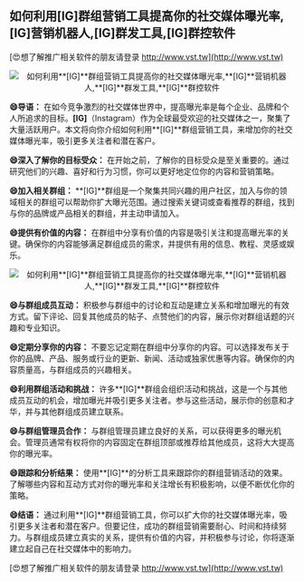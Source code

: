 ## **如何利用**[IG]**群组营销工具提高你的社交媒体曝光率,**[IG]**营销机器人,**[IG]**群发工具,**[IG]**群控软件**

[😍想了解推广相关软件的朋友请登录 http://www.vst.tw](http://www.vst.tw)

 <center><img src="https://vst.tw/MP4/tuiguang/png/3.png" alt="如何利用**[IG]**群组营销工具提高你的社交媒体曝光率,**[IG]**营销机器人,**[IG]**群发工具,**[IG]**群控软件"></center>

**😄导语：**
在如今竞争激烈的社交媒体世界中，提高曝光率是每个企业、品牌和个人所追求的目标。**[IG]**（Instagram）作为全球最受欢迎的社交媒体之一，聚集了大量活跃用户。本文将向你介绍如何利用**[IG]**群组营销工具，来增加你的社交媒体曝光率，吸引更多关注者和潜在客户。

**😄深入了解你的目标受众：**
在开始之前，了解你的目标受众是至关重要的。通过研究他们的兴趣、喜好和行为习惯，你可以更好地定位你的内容和营销策略。

**😄加入相关群组：**
**[IG]**群组是一个聚集共同兴趣的用户社区，加入与你的领域相关的群组可以帮助你扩大曝光范围。通过搜索关键词或查看推荐的群组，找到与你的品牌或产品相关的群组，并主动申请加入。

**😄提供有价值的内容：**
在群组中分享有价值的内容是吸引关注和提高曝光率的关键。确保你的内容能够满足群组成员的需求，并提供有用的信息、教程、灵感或娱乐。

 <center><img src="https://vst.tw/MP4/tuiguang/png/2.png" alt="如何利用**[IG]**群组营销工具提高你的社交媒体曝光率,**[IG]**营销机器人,**[IG]**群发工具,**[IG]**群控软件"></center>

**😄与群组成员互动：**
积极参与群组中的讨论和互动是建立关系和增加曝光的有效方式。留下评论、回复其他成员的帖子、点赞他们的内容，展示你对群组话题的兴趣和专业知识。

**😄定期分享你的内容：**
不要忘记定期在群组中分享你的内容。可以选择发布关于你的品牌、产品、服务或行业的更新、新闻、活动或独家优惠等内容。确保你的内容质量高，与群组成员的兴趣相关。

**😄利用群组活动和挑战：**
许多**[IG]**群组会组织活动和挑战，这是一个与其他成员互动的机会，增加曝光并吸引更多关注者。参与这些活动，展示你的创意和才华，并与其他群组成员建立联系。

**😄与群组管理员合作：**
与群组管理员建立良好的关系，可以获得更多的曝光机会。管理员通常有权将你的内容固定在群组顶部或推荐给其他成员，这将大大提高你的曝光率。

**😄跟踪和分析结果：**
使用**[IG]**的分析工具来跟踪你的群组营销活动的效果。了解哪些内容和互动方式对你的曝光率和关注增长有积极影响，以便不断优化你的策略。

**😄结语：**
通过利用**[IG]**群组营销工具，你可以扩大你的社交媒体曝光率，吸引更多关注者和潜在客户。但要记住，成功的群组营销需要耐心、时间和持续努力。与群组成员建立真实的关系，提供有价值的内容，并积极参与讨论，你将逐渐建立起自己在社交媒体中的影响力。

[😍想了解推广相关软件的朋友请登录 http://www.vst.tw](http://www.vst.tw)



